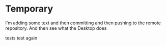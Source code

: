 # Temporary
I'm adding some text and then committing and then pushing to the remote repository. And then see what the Desktop does

tests
test again